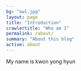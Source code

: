 ```yaml
---
bg: "owl.jpg"
layout: page
title: "Introduction"
crawlertitle: "Who am I"
permalink: /about/
summary: "About this blog"
active: about
---
```


My name is kwon yong hyun